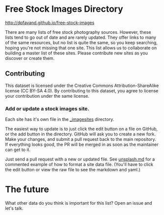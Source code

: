 # Free Stock Images Directory
http://dpfavand.github.io/free-stock-images

There are many lists of free stock photography sources. However, these lists tend to go out of date and are rarely updated. They offer links to many of the same resources, but no list is quite the same, so you keep searching, hoping you're not missing that one site. This list allows us to collaborate on building a master list of these sites. Please contribute new sites as you discover or create them.


## Contributing

This dataset is licensed under the Creative Commons Attribution-ShareAlike license (CC BY-SA 4.0). By contributing to this dataset, you agree to license your contribution under the same license.

### Add or update a stock images site.

Each site has it's own file in the [_imagesites](https://github.com/dpfavand/free-stock-images/tree/gh-pages/_imagesites) directory.

The easiest way to update is to just click the edit button on a file on GitHub, or the add button in the directory. GitHub will ask you to create a new fork. Make your changes, and submit a pull request back to the main repository. If everything looks good, the PR will be merged in as soon as the maintainer can get to it.

Just send a pull request with a new or updated file.  See [unsplash.md](https://github.com/dpfavand/free-stock-images/blob/gh-pages/_imagesites/unsplash.md) for a commented example of how to format a site data file. (You'll have to click the edit button or view the raw file to see the markdown and yaml.)

# The future
What other data do you think is important for this list? Open an issue and let's talk.